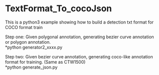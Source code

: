 # TextFormat_To_cocoJson

This is a python3 example showing how to build a detection txt format for COCO format train  

Step one: Given polygonal annotation, generating bezier curve annotation or polygon annotation.  
    *python generator2_xxxx.py

Step two: Given bezier curve annotation, generating coco-like annotation format for training. (Same as CTW1500)  
    *python generate_json.py

